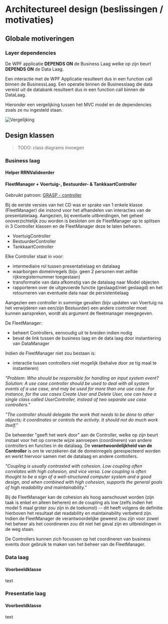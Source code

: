 # Architectureel design (beslissingen / motivaties)

## Globale motiveringen

### Layer dependencies

De WPF applicatie **DEPENDS ON** de Business Laag welke op zijn beurt **DEPENDS ON** de Data Laag.

Een interactie met de WPF Applicatie resulteert dus in een function call binnen de BusinessLaag.
Een operatie binnen de Businesslaag die data vereist uit de databank resulteert dus in een function call binnen de DataLaag.

Hieronder een vergelijking tussen het MVC model en de dependencies zoals ze nu ingesteld staan.

![Vergelijking](https://i.imgur.com/eZnbI9K.png)

## Design klassen

>TODO: class diagrams invoegen

### Business laag

#### Helper **RRNValideerder**

#### **FleetManager + Voertuig-, Bestuurder- & TankkaartController**

Gebruikt patroon: [GRASP - controller](https://en.wikipedia.org/wiki/GRASP_(object-oriented_design))

Bij de eerste versies van het CD was er sprake van 1 enkele klasse (FleetManager) die instond voor het afhandelen van interacties van de presentatielaag.
Aangezien, bij eventuele uitbreidingen, het geheel onoverzichtelijk zou worden is besloten om de FleetManager op te splitsen in 3 Controller klassen en de FleetManager deze te laten beheren.

- VoertuigController
- BestuurderController
- TankkaartController

Elke Controller staat in voor:
- intermediaire rol tussen presentatielaag en datalaag
- waarborgen domeinregels (bijv. geen 2 personen met zelfde rijksregisternummer toegestaan)
- transformatie van data afkomstig van de datalaag naar Model objecten
- rapporteren over de uitgevoerde functie (geslaagd/niet geslaagd) en het retourneren van eventuele data naar de persistentielaag

Aangezien een controller in sommige gevallen (bijv updaten van Voertuig na het verwijderen van een/zijn Bestuurder) een andere controller moet kunnen aanspreken,
wordt als argument de fleetmanager meegegeven.

De FleetManager:
- beheert Controllers, eenvoudig uit te breiden indien nodig
- bevat de link tussen de business laag en de data laag door instantiering van DataManager

Indien de FleetManager niet zou bestaan is:
- interactie tussen controllers niet mogelijk (behalve door ze tig maal te instantieren)

*"Problem: Who should be responsible for handling an input system event?
Solution: A use case controller should be used to deal with all system events of a use case, and may be used for more than one use case. For instance, for the use cases Create User and Delete User, one can have a single class called UserController, instead of two separate use case controllers."*

*"The controller should delegate the work that needs to be done to other objects; it coordinates or controls the activity. It should not do much work itself."*

De beheerder "geeft het werk door" aan de Controller, welke op zijn beurt instaat voor het op correcte wijze aanroepen (coordineren) van andere controllers en functies in de datalaag.
De **verantwoordelijkheid van de Controller** is om te verzekeren dat de domeinregels gerespecteerd worden en werkt hiervoor samen met de datalaag en andere controllers.

*"Coupling is usually contrasted with cohesion. Low coupling often correlates with high cohesion, and vice versa. Low coupling is often thought to be a sign of a well-structured computer system and a good design, and when combined with high cohesion, supports the general goals of high readability and maintainability."*

Bij de FleetManager kan de cohesion als hoog aanschouwt worden (zijn taak is enkel en alleen beheren) en de coupling als low (zelfs indien het model 5 maal groter zou zijn in de toekomst) -- dit heeft volgens de definitie hierboven het resultaat dat readability en maintainability verbeterd zijn. Indien de FleetManager de verantwoordelijke geweest zou zijn voor zowel het beheer als het coordineren zou dit niet het geval zijn en uitbreidingen in de weg staan.

De Controllers kunnen zich focussen op het coordineren van business events door gebruik te maken van het beheer van de FleetManager.

### Data laag

#### Voorbeeldklasse

text

### Presentatie laag

#### Voorbeeldklasse

text
